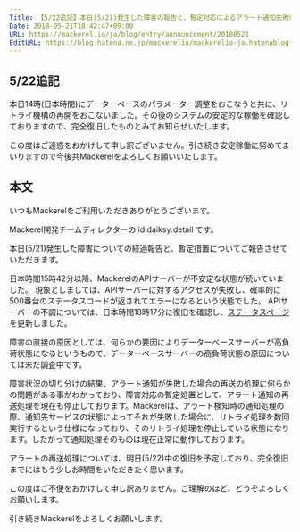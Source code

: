 ```yaml
---
Title: 【5/22追記】本日(5/21)発生した障害の報告と、暫定対応によるアラート通知失敗時の再送処理の停止について
Date: 2018-05-21T18:42:47+09:00
URL: https://mackerel.io/ja/blog/entry/announcement/20180521
EditURL: https://blog.hatena.ne.jp/mackerelio/mackerelio-ja.hatenablog.mackerel.io/atom/entry/17391345971646613483
---
```


## 5/22追記

本日14時(日本時間)にデーターベースのパラメーター調整をおこなうと共に、リトライ機構の再開をおこないました。その後のシステムの安定的な稼働を確認しておりますので、完全復旧したものとみてお知らせいたします。

この度はご迷惑をおかけして申し訳ございません。引き続き安定稼働に努めてまいりますので今後共Mackerelをよろしくお願いいたします。

## 本文

いつもMackerelをご利用いただきありがとうございます。

Mackerel開発チームディレクターの id:daiksy:detail です。

本日(5/21)発生した障害についての経過報告と、暫定措置についてご報告させていただきます。

日本時間15時42分以降、MackerelのAPIサーバーが不安定な状態が続いていました。
現象としましては、APIサーバーに対するアクセスが失敗し、確率的に500番台のステータスコードが返されてエラーになるという状態でした。
APIサーバーの不調については、日本時間18時17分に復旧を確認し、[ステータスページ](http://status.mackerel.io/)を更新しました。

障害の直接の原因としては、何らかの要因によりデーターベースサーバーが高負荷状態になるというもので、データーベースサーバーの高負荷状態の原因については未だ調査中です。

障害状況の切り分けの結果、アラート通知が失敗した場合の再送の処理に何らかの問題がある事がわかっており、障害対応の暫定処置として、アラート通知の再送処理を現在も停止しております。Mackerelは、アラート検知時の通知処理の際、通知先サービスの状態によってそれが失敗した場合に、リトライ処理を数回実行するという仕様になっており、そのリトライ処理を停止している状態になります。したがって通知処理そのものは現在正常に動作しております。

アラートの再送処理については、明日(5/22)中の復旧を予定しており、完全復旧までにはもう少しお時間をいただきたく思います。

この度はご不便をおかけして申し訳ありません。ご理解のほど、どうぞよろしくお願いします。

引き続きMackerelをよろしくお願いします。
